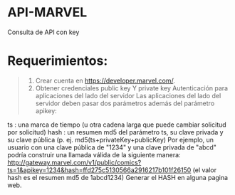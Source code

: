 # API-MARVEL
Consulta de API con key

# Requerimientos:

>1. Crear cuenta en https://developer.marvel.com/.
>2. Obtener credenciales public key Y private key
>Autenticación para aplicaciones del lado del servidor
Las aplicaciones del lado del servidor deben pasar dos parámetros además del parámetro apikey:

ts : una marca de tiempo (u otra cadena larga que puede cambiar solicitud por solicitud)
hash : un resumen md5 del parámetro ts, su clave privada y su clave pública (p. ej. md5(ts+privateKey+publicKey)
Por ejemplo, un usuario con una clave pública de "1234" y una clave privada de "abcd" podría construir una llamada válida de la siguiente manera:
http://gateway.marvel.com/v1/public/comics?ts=1&apikey=1234&hash=ffd275c5130566a2916217b101f26150 (el valor hash es el resumen md5 de 1abcd1234)
Generar el HASH en alguna pagina web.




